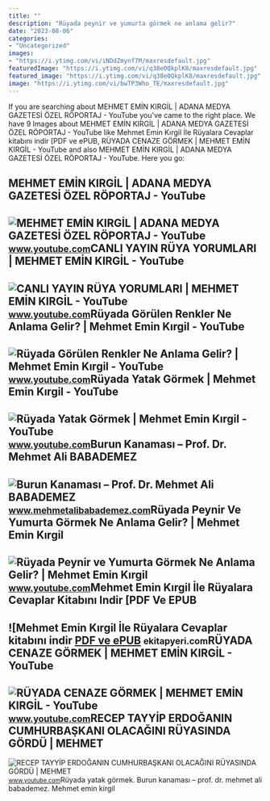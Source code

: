 ```yaml
---
title: ""
description: "Rüyada peynir ve yumurta görmek ne anlama gelir?"
date: "2023-08-06"
categories:
- "Uncategorized"
images:
- "https://i.ytimg.com/vi/iNDdZmynf7M/maxresdefault.jpg"
featuredImage: "https://i.ytimg.com/vi/q38e0QkplK8/maxresdefault.jpg"
featured_image: "https://i.ytimg.com/vi/q38e0QkplK8/maxresdefault.jpg"
image: "https://i.ytimg.com/vi/bwTP3Who_TE/maxresdefault.jpg"
---
```


If you are searching about MEHMET EMİN KIRGİL | ADANA MEDYA GAZETESİ ÖZEL RÖPORTAJ - YouTube you've came to the right place. We have 9 Images about MEHMET EMİN KIRGİL | ADANA MEDYA GAZETESİ ÖZEL RÖPORTAJ - YouTube like Mehmet Emin Kırgil İle Rüyalara Cevaplar kitabını indir \[PDF ve ePUB, RÜYADA CENAZE GÖRMEK | MEHMET EMİN KIRGİL - YouTube and also MEHMET EMİN KIRGİL | ADANA MEDYA GAZETESİ ÖZEL RÖPORTAJ - YouTube. Here you go:

MEHMET EMİN KIRGİL | ADANA MEDYA GAZETESİ ÖZEL RÖPORTAJ - YouTube
-----------------------------------------------------------------

 ![MEHMET EMİN KIRGİL | ADANA MEDYA GAZETESİ ÖZEL RÖPORTAJ - YouTube](https://i.ytimg.com/vi/DhZaztQijGM/maxresdefault.jpg) <small>www.youtube.com</small>CANLI YAYIN RÜYA YORUMLARI | MEHMET EMİN KIRGİL - YouTube
---------------------------------------------------------

 ![CANLI YAYIN RÜYA YORUMLARI | MEHMET EMİN KIRGİL - YouTube](https://i.ytimg.com/vi/iNDdZmynf7M/maxresdefault.jpg) <small>www.youtube.com</small>Rüyada Görülen Renkler Ne Anlama Gelir? | Mehmet Emin Kırgil - YouTube
----------------------------------------------------------------------

 ![Rüyada Görülen Renkler Ne Anlama Gelir? | Mehmet Emin Kırgil - YouTube](https://i.ytimg.com/vi/LjkCil52Zdc/maxresdefault.jpg) <small>www.youtube.com</small>Rüyada Yatak Görmek | Mehmet Emin Kırgil - YouTube
--------------------------------------------------

 ![Rüyada Yatak Görmek | Mehmet Emin Kırgil - YouTube](https://i.ytimg.com/vi/2L1Wj1ard4g/maxresdefault.jpg) <small>www.youtube.com</small>Burun Kanaması – Prof. Dr. Mehmet Ali BABADEMEZ
-----------------------------------------------

 ![Burun Kanaması – Prof. Dr. Mehmet Ali BABADEMEZ](http://www.mehmetalibabademez.com/storage/2019/10/Ekran-Resmi-2019-08-16-00.10.14-1379x800.png) <small>www.mehmetalibabademez.com</small>Rüyada Peynir Ve Yumurta Görmek Ne Anlama Gelir? | Mehmet Emin Kırgil
---------------------------------------------------------------------

 ![Rüyada Peynir ve Yumurta Görmek Ne Anlama Gelir? | Mehmet Emin Kırgil](https://i.ytimg.com/vi/q38e0QkplK8/maxresdefault.jpg) <small>www.youtube.com</small>Mehmet Emin Kırgil İle Rüyalara Cevaplar Kitabını Indir \[PDF Ve EPUB
---------------------------------------------------------------------

 ![Mehmet Emin Kırgil İle Rüyalara Cevaplar kitabını indir [PDF ve ePUB](https://ekitapyeri.com/wp-content/uploads/2020/06/Mehmet-Emin-Kirgil-Ile-Ruyalara-Cevaplar-kitabini-indir-PDF-ve.jpeg) <small>ekitapyeri.com</small>RÜYADA CENAZE GÖRMEK | MEHMET EMİN KIRGİL - YouTube
---------------------------------------------------

 ![RÜYADA CENAZE GÖRMEK | MEHMET EMİN KIRGİL - YouTube](https://i.ytimg.com/vi/9LU-di7-0G4/maxresdefault.jpg) <small>www.youtube.com</small>RECEP TAYYİP ERDOĞANIN CUMHURBAŞKANI OLACAĞINI RÜYASINDA GÖRDÜ | MEHMET
-----------------------------------------------------------------------

 ![RECEP TAYYİP ERDOĞANIN CUMHURBAŞKANI OLACAĞINI RÜYASINDA GÖRDÜ | MEHMET](https://i.ytimg.com/vi/bwTP3Who_TE/maxresdefault.jpg) <small>www.youtube.com</small>Rüyada yatak görmek. Burun kanaması – prof. dr. mehmet ali babademez. Mehmet emi̇n kirgi̇l
